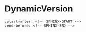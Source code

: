 # DynamicVersion

```{include} ../../cmake/DynamicVersion.md
:start-after: <!-- SPHINX-START -->
:end-before: <!-- SPHINX-END -->
```
